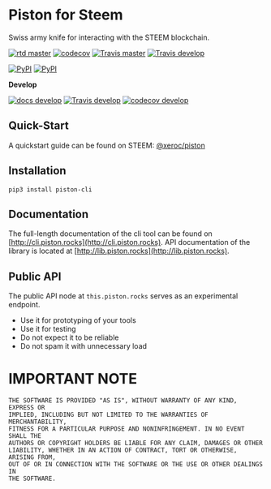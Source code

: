# Piston for Steem

Swiss army knife for interacting with the STEEM blockchain.

[![rtd master](https://readthedocs.org/projects/piston/badge/?version=latest)](http://piston.readthedocs.io/en/latest/)
[![codecov](https://codecov.io/gh/xeroc/piston/branch/master/graph/badge.svg)](https://codecov.io/gh/xeroc/piston)
[![Travis master](https://travis-ci.org/xeroc/piston.png?branch=master)](https://travis-ci.org/xeroc/piston)
[![Travis develop](https://travis-ci.org/xeroc/piston.png?branch=develop)](https://travis-ci.org/xeroc/piston)

[![PyPI](https://img.shields.io/pypi/dm/piston-cli.svg?maxAge=2592000)]()
[![PyPI](https://img.shields.io/pypi/dw/piston-cli.svg?maxAge=2592000)]()

**Develop**

[![docs develop](https://readthedocs.org/projects/piston/badge/?version=develop)](http://piston.readthedocs.io/en/develop/)
[![Travis develop](https://travis-ci.org/xeroc/piston.png?branch=develop)](https://travis-ci.org/xeroc/piston)
[![codecov develop](https://codecov.io/gh/xeroc/piston/branch/develop/graph/badge.svg)](https://codecov.io/gh/xeroc/piston)

## Quick-Start

A quickstart guide can be found on STEEM: [\@xeroc/piston](https://steemit.com/piston/@xeroc/piston)

## Installation

```
pip3 install piston-cli
```

## Documentation

The full-length documentation of the cli tool can be found on [http://cli.piston.rocks](http://cli.piston.rocks).
API documentation of the library is located at [http://lib.piston.rocks](http://lib.piston.rocks).

## Public API

The public API node at `this.piston.rocks` serves as an experimental
endpoint. 

* Use it for prototyping of your tools
* Use it for testing
* Do not expect it to be reliable
* Do not spam it with unnecessary load

# IMPORTANT NOTE

    THE SOFTWARE IS PROVIDED "AS IS", WITHOUT WARRANTY OF ANY KIND, EXPRESS OR
    IMPLIED, INCLUDING BUT NOT LIMITED TO THE WARRANTIES OF MERCHANTABILITY,
    FITNESS FOR A PARTICULAR PURPOSE AND NONINFRINGEMENT. IN NO EVENT SHALL THE
    AUTHORS OR COPYRIGHT HOLDERS BE LIABLE FOR ANY CLAIM, DAMAGES OR OTHER
    LIABILITY, WHETHER IN AN ACTION OF CONTRACT, TORT OR OTHERWISE, ARISING FROM,
    OUT OF OR IN CONNECTION WITH THE SOFTWARE OR THE USE OR OTHER DEALINGS IN
    THE SOFTWARE.
